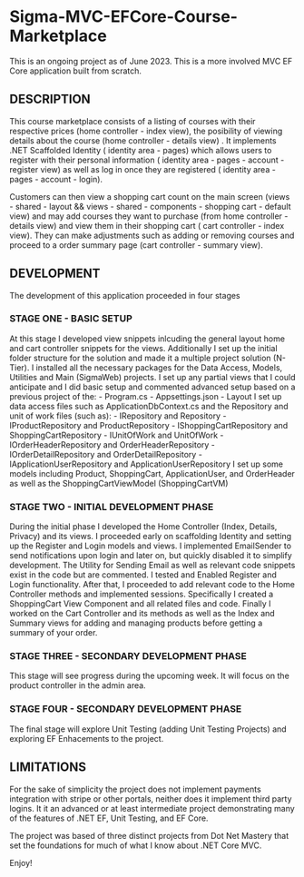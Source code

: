 # Sigma-MVC-EFCore-Course-Marketplace
This is an ongoing project as of June 2023.
This is a more involved MVC EF Core application built from scratch.

## DESCRIPTION 

This course marketplace consists of a listing of courses with their respective prices (home controller - index view), the posibility of viewing details about the course (home controller - details view) . It implements .NET Scaffolded Identity ( identity area - pages) which allows users to register with their personal information ( identity area - pages - account - register view) as well as log in once they are registered ( identity area - pages - account - login).

Customers can then view a shopping cart count on the main screen (views - shared - layout && views - shared - components - shopping cart - default view) and may add courses they want to purchase (from home controller - details view) and view them in their shopping cart ( cart controller - index view). They can make adjustments such as adding or removing courses and proceed to a order summary page (cart controller - summary view).

## DEVELOPMENT

The development of this application proceeded in four stages

### STAGE ONE - BASIC SETUP 

At this stage I developed view snippets inlcuding the general layout home and cart controller snippets for the views. 
Additionally I set up the initial folder structure for the solution and made it a multiple project solution (N-Tier).
I installed all the necessary packages for the Data Access, Models, Utilities and Main (SigmaWeb) projects.
I set up any partial views that I could anticipate and I did basic setup and commented advanced setup based on a previous project of the:
	- Program.cs
	- Appsettings.json
	- Layout
I set up data access files such as ApplicationDbContext.cs and the Repository and unit of work files (such as):
	- IRepository and Repository
	- IProductRepository and ProductRepository
	- IShoppingCartRepository and ShoppingCartRepository
	- IUnitOfWork and UnitOfWork
	- IOrderHeaderRepository and OrderHeaderRepository
	- IOrderDetailRepository and OrderDetailRepository
	- IApplicationUserRepository and ApplicationUserRepository
I set up some models including Product, ShoppingCart, ApplicationUser, and OrderHeader as well as the ShoppingCartViewModel (ShoppingCartVM)

### STAGE TWO - INITIAL DEVELOPMENT PHASE 

During the initial phase I developed the Home Controller (Index, Details, Privacy) and its views.
I proceeded early on scaffolding Identity and setting up the Register and Login models and views.
I implemented EmailSender to send notifications upon login and later on, but quickly disabled it to
simplify development. The Utility for Sending Email as well as relevant code snippets exist in the code but are commented.
I tested and Enabled Register and Login functionality.
After that, I proceeded to add relevant code to the Home Controller methods and implemented sessions.
Specifically I created a ShoppingCart View Component and all related files and code.
Finally I worked on the Cart Controller and its methods as well as the Index and Summary views for adding and managing products before getting a summary of your order.

### STAGE THREE - SECONDARY DEVELOPMENT PHASE

This stage will see progress during the upcoming week. It will focus on the product controller in the admin area.

### STAGE FOUR - SECONDARY DEVELOPMENT PHASE 

The final stage will explore Unit Testing (adding Unit Testing Projects) and exploring EF Enhacements to the project.

## LIMITATIONS

For the sake of simplicity the project does not implement payments integration with stripe or other portals, neither does it implement third party logins. It it an advanced or at least intermediate project demonstrating many of the features of .NET EF, Unit Testing, and EF Core.

The project was based of three distinct projects from Dot Net Mastery that set the foundations for much of what I know about .NET Core MVC.

Enjoy!







